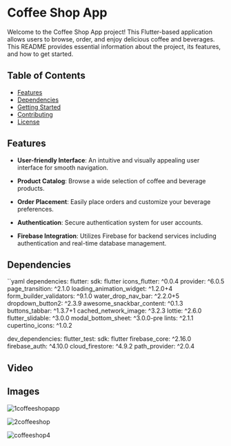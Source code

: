 # Coffee Shop App

Welcome to the Coffee Shop App project! This Flutter-based application allows users to browse, order, and enjoy delicious coffee and beverages. This README provides essential information about the project, its features, and how to get started.

## Table of Contents

- [Features](#features)
- [Dependencies](#dependencies)
- [Getting Started](#getting-started)
- [Contributing](#contributing)
- [License](#license)

## Features

- **User-friendly Interface**: An intuitive and visually appealing user interface for smooth navigation.

- **Product Catalog**: Browse a wide selection of coffee and beverage products.

- **Order Placement**: Easily place orders and customize your beverage preferences.

- **Authentication**: Secure authentication system for user accounts.

- **Firebase Integration**: Utilizes Firebase for backend services including authentication and real-time database management.

## Dependencies

``yaml
dependencies:
  flutter:
    sdk: flutter
  icons_flutter: ^0.0.4
  provider: ^6.0.5
  page_transition: ^2.1.0
  loading_animation_widget: ^1.2.0+4
  form_builder_validators: ^9.1.0
  water_drop_nav_bar: ^2.2.0+5
  dropdown_button2: ^2.3.9
  awesome_snackbar_content: ^0.1.3
  buttons_tabbar: ^1.3.7+1
  cached_network_image: ^3.2.3
  lottie: ^2.6.0
  flutter_slidable: ^3.0.0
  modal_bottom_sheet: ^3.0.0-pre
  lints: ^2.1.1
  cupertino_icons: ^1.0.2

dev_dependencies:
  flutter_test:
    sdk: flutter
  firebase_core: ^2.16.0
  firebase_auth: ^4.10.0
  cloud_firestore: ^4.9.2
  path_provider: ^2.0.4

## Video 


## Images
![1coffeeshopapp](https://github.com/mohamedanwarr/coffeeshop/assets/81979968/94bbc1c8-689f-4443-a256-f147bf41095a)


![2coffeeshop](https://github.com/mohamedanwarr/coffeeshop/assets/81979968/1588fb20-883c-4ec8-833b-6326e088c1de)


![coffeeshop4](https://github.com/mohamedanwarr/coffeeshop/assets/81979968/279e4001-e4ce-41cf-9f99-5df624e64852)

